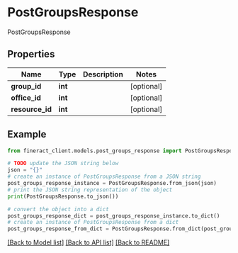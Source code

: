 # PostGroupsResponse

PostGroupsResponse

## Properties

Name | Type | Description | Notes
------------ | ------------- | ------------- | -------------
**group_id** | **int** |  | [optional] 
**office_id** | **int** |  | [optional] 
**resource_id** | **int** |  | [optional] 

## Example

```python
from fineract_client.models.post_groups_response import PostGroupsResponse

# TODO update the JSON string below
json = "{}"
# create an instance of PostGroupsResponse from a JSON string
post_groups_response_instance = PostGroupsResponse.from_json(json)
# print the JSON string representation of the object
print(PostGroupsResponse.to_json())

# convert the object into a dict
post_groups_response_dict = post_groups_response_instance.to_dict()
# create an instance of PostGroupsResponse from a dict
post_groups_response_from_dict = PostGroupsResponse.from_dict(post_groups_response_dict)
```
[[Back to Model list]](../README.md#documentation-for-models) [[Back to API list]](../README.md#documentation-for-api-endpoints) [[Back to README]](../README.md)


